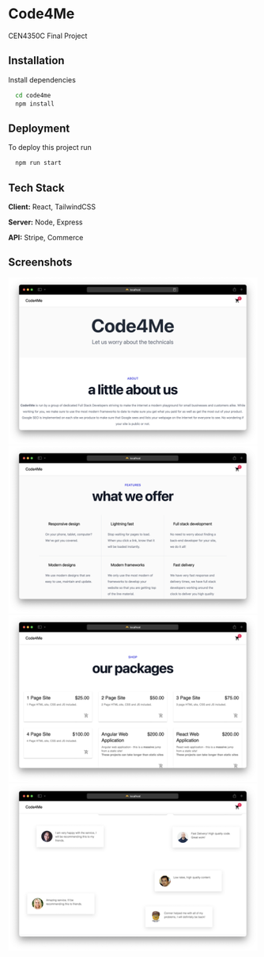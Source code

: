 
# Code4Me
CEN4350C Final Project

## Installation
Install dependencies

```bash
  cd code4me
  npm install
```
    
## Deployment
To deploy this project run

```bash
  npm run start
```

  
## Tech Stack
**Client:** React, TailwindCSS

**Server:** Node, Express

**API:** Stripe, Commerce 

## Screenshots
[![Image of PrefaceCSS](https://github.com/cluzier/code4me/blob/master/screenshots/Screen%20Shot%202021-11-28%20at%205.34.02%20PM.png)](https://github.com/cluzier/code4me)
[![Image of PrefaceCSS](https://github.com/cluzier/code4me/blob/master/screenshots/Screen%20Shot%202021-11-28%20at%205.34.08%20PM.png)](https://github.com/cluzier/code4me)
[![Image of PrefaceCSS](https://github.com/cluzier/code4me/blob/master/screenshots/Screen%20Shot%202021-11-28%20at%205.34.14%20PM.png)](https://github.com/cluzier/code4me)
[![Image of PrefaceCSS](https://github.com/cluzier/code4me/blob/master/screenshots/Screen%20Shot%202021-11-28%20at%205.34.22%20PM.png)](https://github.com/cluzier/code4me)
